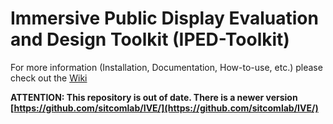# Immersive Public Display Evaluation and Design Toolkit (IPED-Toolkit)

For more information (Installation, Documentation, How-to-use, etc.) please check out the [Wiki](https://github.com/sitcomlab/IPED-Toolkit/wiki/home)

**ATTENTION: This repository is out of date. There is a newer version [https://github.com/sitcomlab/IVE/](https://github.com/sitcomlab/IVE/)**
